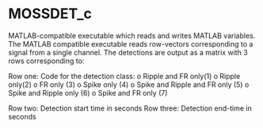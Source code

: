 # MOSSDET_c

MATLAB-compatible executable which reads and writes MATLAB variables. The MATLAB compatible executable reads row-vectors corresponding to a signal from a single channel. The detections are output as a matrix with 3 rows corresponding to:

Row one: Code for the detection class:
  o	Ripple and FR only(1)
  o	Ripple only(2)
  o	FR only (3)
  o	Spike only (4)
  o	Spike and Ripple and FR only (5)
  o	Spike and Ripple only (6)
  o	Spike and FR only (7)

Row two:  Detection start time in seconds
Row three: Detection end-time in seconds

